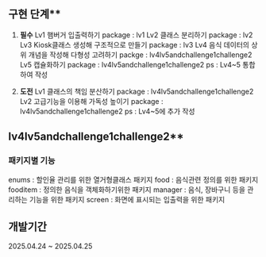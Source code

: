 ## 구현 단계**

1. **필수**
Lv1 햄버거 입출력하기 package : lv1
Lv2 클래스 분리하기 package : lv2
Lv3 Kiosk클래스 생성해 구조적으로 만들기 package : lv3
Lv4 음식 데이터의 상위 개념을 작성해 다형성 고려하기 packge : lv4lv5andchallenge1challenge2
Lv5 캡슐화하기 package :  lv4lv5andchallenge1challenge2
ps : Lv4~5 통합하여 작성

2. **도전**
Lv1 클래스의 책임 분산하기 package : lv4lv5andchallenge1challenge2
Lv2 고급기능을 이용해 가독성 높이기 package : lv4lv5andchallenge1challenge2
ps : Lv4~5에 추가 작성


## lv4lv5andchallenge1challenge2**
### 패키지별 기능
enums : 할인율 관리를 위한 열거형클래스 패키지
food : 음식관련 정의를 위한 패키지
fooditem : 정의한 음식을 객체화하기위한 패키지
manager : 음식, 장바구니 등을 관리하는 기능을 위한 패키지
screen : 화면에 표시되는 입출력을 위한 패키지

## 개발기간
2025.04.24 ~ 2025.04.25
